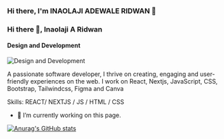### Hi there, I'm INAOLAJI ADEWALE RIDWAN 👋

### Hi there 👋, Inaolaji A Ridwan
#### Design and Development
![Design and Development](https://scontent.flos1-1.fna.fbcdn.net/v/t39.30808-6/428421138_7235948163154166_1599227738417847942_n.jpg?_nc_cat=103&ccb=1-7&_nc_sid=5f2048&_nc_eui2=AeHlt2YFXOEwZe3DlqRgzTyxq5-gMmezzMOrn6AyZ7PMwzYGFPg0xxlabosdOpHK0vagxOZF-Ih2kEXH7K2yHZIb&_nc_ohc=bgpGpQktw1cQ7kNvgE1b_lc&_nc_zt=23&_nc_ht=scontent.flos1-1.fna&oh=00_AYD5gs6M5NZ1NyYlLcp_6oRcrhACr6SqUGf1AlIbiImQVw&oe=6644F89C)

A passionate software developer, I thrive on creating, engaging and user-friendly experiences on the web. I work on React, Nextjs, JavaScript, CSS, Bootstrap, Tailwindcss, Figma and Canva

Skills: REACT/ NEXTJS / JS / HTML / CSS

- 🔭 I’m currently working on this page. 










[![Anurag's GitHub stats](https://github-readme-stats.vercel.app/api?username=InaolajiRidwan)](https://github.com/anuraghazra/github-readme-stats)


